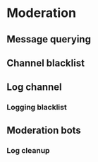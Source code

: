 ﻿# Moderation
## Message querying
## Channel blacklist
## Log channel
### Logging blacklist
## Moderation bots
### Log cleanup